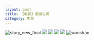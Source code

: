 ```yaml
---
layout: post
title: 【电影】美丽心灵
category: 电影
---
```

![story_new_final](http://se6jhw04b.hd-bkt.clouddn.com/img/story_new_final_0322.png)
![](http://se6jhw04b.hd-bkt.clouddn.com/img/beautiful-soul-0323-1.PNG)
![](http://se6jhw04b.hd-bkt.clouddn.com/img/beautiful-soul-0323-2.PNG)
![](http://se6jhw04b.hd-bkt.clouddn.com/img/beautiful-soul-0323-3.PNG)
![](http://se6jhw04b.hd-bkt.clouddn.com/img/beautiful-soul-0323-4.PNG)
![wanshan](http://se6jhw04b.hd-bkt.clouddn.com/img/wanshan.png)
